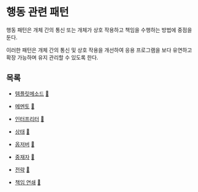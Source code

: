 # 행동 관련 패턴

행동 패턴은 개체 간의 통신 또는 개체가 상호 작용하고 책임을 수행하는 방법에 중점을 둔다. 

이러한 패턴은 개체 간의 통신 및 상호 작용을 개선하여 응용 프로그램을 보다 유연하고 확장 가능하며 유지 관리할 수 있도록 한다.

## 목록
* [템플릿메소드](template_method) [:notebook:](https://en.wikipedia.org/wiki/Template_pattern)

* [메멘토](memento) [:notebook:](https://en.wikipedia.org/wiki/Memento_pattern)
 
* [인터프리터](interpreter) [:notebook:](https://en.wikipedia.org/wiki/Interpreter_pattern)
 
* [상태](state) [:notebook:](https://en.wikipedia.org/wiki/State_pattern)
 
* [옵저버](observer) [:notebook:](https://en.wikipedia.org/wiki/Observer_pattern)
 
* [중재자](mediator) [:notebook:](https://en.wikipedia.org/wiki/Mediator_pattern)

* [전략](strategy) [:notebook:](https://en.wikipedia.org/wiki/Strategy_pattern)

* [책임 연쇄](chain) [:notebook:](https://en.wikipedia.org/wiki/Chain-of-responsibility_pattern)

[//]: # (* [Command]&#40;command&#41; [:notebook:]&#40;https://en.wikipedia.org/wiki/Command_pattern&#41;)

[//]: # (* [Visitor]&#40;visitor&#41; [:notebook:]&#40;https://en.wikipedia.org/wiki/Visitor_pattern&#41;)
